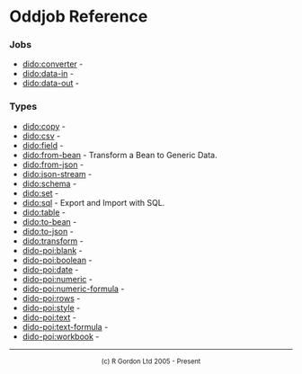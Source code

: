 # Oddjob Reference

### Jobs

- [dido:converter](dido/oddjob/util/DidoConverterJob.md) - 
- [dido:data-in](dido/oddjob/beanbus/DataInDriver.md) - 
- [dido:data-out](dido/oddjob/beanbus/DataOutDestination.md) - 

### Types

- [dido:copy](dido/oddjob/transform/ValueCopyFactory.md) - 
- [dido:csv](dido/csv/CsvDido.md) - 
- [dido:field](dido/oddjob/schema/SchemaFieldBean.md) - 
- [dido:from-bean](dido/oddjob/bean/FromBeanTransformer.md) - Transform a Bean to Generic Data.
- [dido:from-json](dido/json/FromJsonStringType.md) - 
- [dido:json-stream](dido/json/JsonDido.md) - 
- [dido:schema](dido/oddjob/schema/SchemaBean.md) - 
- [dido:set](dido/oddjob/transform/ValueSetFactory.md) - 
- [dido:sql](dido/sql/SqlDido.md) - Export and Import with SQL.
- [dido:table](dido/text/TextTableDido.md) - 
- [dido:to-bean](dido/oddjob/bean/ToBeanTransformer.md) - 
- [dido:to-json](dido/json/ToJsonStringType.md) - 
- [dido:transform](dido/oddjob/transform/Transform.md) - 
- [dido-poi:blank](org/oddjob/dido/poi/layouts/BlankCell.md) - 
- [dido-poi:boolean](org/oddjob/dido/poi/layouts/BooleanCell.md) - 
- [dido-poi:date](org/oddjob/dido/poi/layouts/DateCell.md) - 
- [dido-poi:numeric](org/oddjob/dido/poi/layouts/NumericCell.md) - 
- [dido-poi:numeric-formula](org/oddjob/dido/poi/layouts/NumericFormulaCell.md) - 
- [dido-poi:rows](org/oddjob/dido/poi/layouts/DataRows.md) - 
- [dido-poi:style](org/oddjob/dido/poi/style/StyleBean.md) - 
- [dido-poi:text](org/oddjob/dido/poi/layouts/TextCell.md) - 
- [dido-poi:text-formula](org/oddjob/dido/poi/layouts/TextFormulaCell.md) - 
- [dido-poi:workbook](org/oddjob/dido/poi/data/PoiWorkbook.md) - 

-----------------------

<div style='font-size: smaller; text-align: center;'>(c) R Gordon Ltd 2005 - Present</div>
